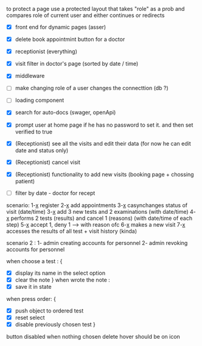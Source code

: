 to protect a page use a protected layout that takes "role" as a prob and compares role of current user and either continues or redirects 


  - [x] front end for dynamic pages (asser)
  - [x] delete book appointmint button for a doctor 
  - [x] receptionist (everything)
  - [x] visit filter in doctor's page (sorted by date / time) 
  - [x] middleware 
  - [ ] make changing role of a user changes the connecttion (db ?)
  - [ ] loading component
  - [x] search for auto-docs (swager, openApi)
  - [x] prompt user at home page if he has no password to set it. and then set verified to true 
  - [x] (Receptionist) see all the visits and edit their data (for now he can edit date and status only)
  - [x] (Receptionist) cancel visit
  - [x] (Receptionist) functionality to add new visits (booking page + chossing patient)
  - [ ] filter by date - doctor for recept


  scenario: 
  1-[x](patient) register 
  2-[x](patient) add appointments 
  3-[x](doctor) casynchanges status of visit (date/time)
  3-[x](doctor) add 3 new tests and 2 examinations (with date/time)
  4-[x](tech) performs 2 tests (results) and cancel 1 (reasons) (with date/time of each step)
  5-[x](supervisor) accept 1, deny 1 --> with reason ofc
  6-[x](registrar) makes a new visit 
  7-[x](doctor) accesses the results of all test + visit history (kinda)


scenario 2 : 
1- admin creating accounts for personnel 
2- admin revoking accounts for personnel 





when choose a test : {
- [x] display its name in the select option 
- [x] clear the note
}
when wrote the note : 
- [x] save it in state

when press order: {
  - [x] push object to ordered test
  - [x] reset select
  - [x] disable previously chosen test
}

button disabled when nothing chosen 
delete hover should be on icon 
